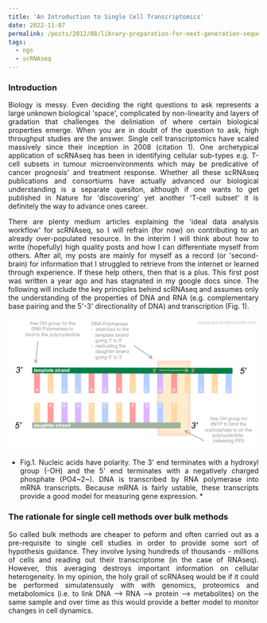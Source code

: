 ```yaml
---
title: 'An Introduction to Single Cell Transcriptomics'
date: 2022-11-07
permalink: /posts/2012/08/library-preparation-for-next-generation-sequencing/
tags:
  - ngs
  - scRNAseq
---
```

<style> body {text-align: justify} </style>

### Introduction
Biology is messy. Even deciding the right questions to ask represents a large unknown biological 'space', complicated by non-linearity and layers of gradation that challenges the deliniation of where certain biological properties emerge. When you are in doubt of the question to ask, high throughput studies are the answer. Single cell transcriptomics have scaled massively since their inception in 2008 (citation 1). One archetypical application of scRNAseq has been in identifying cellular sub-types e.g. T-cell subsets in tumour microenvironments which may be predicative of cancer prognosis' and treatment response. Whether all these scRNAseq publications and consortiums have actually advanced our biological understanding is a separate quesiton, although if one wants to get published in Nature for 'discovering' yet another 'T-cell subset' it is definitely the way to advance ones career.


There are plenty medium articles explaining the 'ideal data analysis workflow' for scRNAseq, so I will refrain (for now) on contributing to an already over-populated resource. In the interim I will think about how to write (hopefully) high quality posts and how I can differentiate myself from others. After all, my posts are mainly for myself as a record (or 'second-brain) for information that I struggled to retrieve from the internet or learned through experience. If these help others, then that is a plus. This first post was written a year ago and has stagnated in my google docs since. The following will include the key principles behind scRNAseq and assumes only the understanding of the properties of DNA and RNA (e.g. complementary base pairing and the 5'-3' directionality of DNA) and transcription (Fig. 1).

![nucleic acid properties](/images/nucleic_acid_properties.png)
* Fig.1. Nucleic acids have polarity. The 3' end terminates with a hydroxyl group (-OH) and the 5' end terminates with a negatively charged phosphate (PO4~2~). DNA is transcribed by RNA polymerase into mRNA transcripts. Because mRNA is fairly ustable, these transcripts provide a good model for measuring gene expression. * 

### The rationale for single cell methods over bulk methods

So called bulk methods are cheaper to peform and often carried out as a pre-requisite to single cell studies in order to provide some sort of hypothesis guidance. They involve lysing hundreds of thousands - millions of cells and reading out their transcriptome (in the case of RNAseq). However, this averaging destroys important information on cellular heterogeneity. In my opinion, the holy grail of scRNAseq would be if it could be performed simulatensusly with with genomics, proteomics and metabolomics (i.e. to link DNA --> RNA --> protein --> metabolites) on the same sample and over time as this would provide a better model to monitor changes in cell dynamics. 


